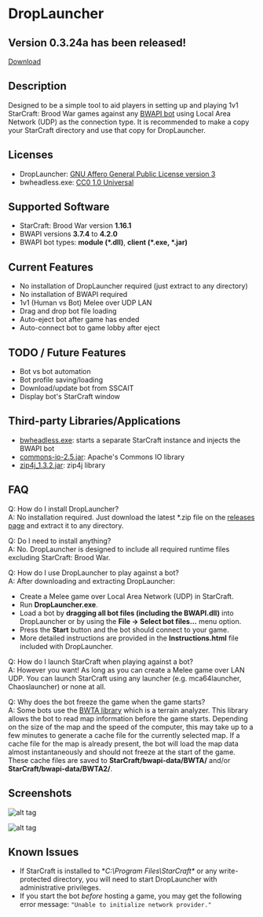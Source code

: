 # DropLauncher

## Version 0.3.24a has been released!

[Download](https://github.com/adakitesystems/DropLauncher/releases)

## Description
Designed to be a simple tool to aid players in setting up and playing 1v1 StarCraft: Brood War games against any [BWAPI bot](https://github.com/bwapi/bwapi) using Local Area Network (UDP) as the connection type. It is recommended to make a copy your StarCraft directory and use that copy for DropLauncher.

## Licenses
* DropLauncher: [GNU Affero General Public License version 3](https://www.gnu.org/licenses/agpl-3.0.en.html)
* bwheadless.exe: [CC0 1.0 Universal](https://github.com/tscmoo/bwheadless/blob/master/LICENSE)

## Supported Software
* StarCraft: Brood War version **1.16.1**
* BWAPI versions **3.7.4** to **4.2.0**
* BWAPI bot types: **module (\*.dll)**, **client (\*.exe, \*.jar)**

## Current Features
* No installation of DropLauncher required (just extract to any directory)
* No installation of BWAPI required
* 1v1 (Human vs Bot) Melee over UDP LAN
* Drag and drop bot file loading
* Auto-eject bot after game has ended
* Auto-connect bot to game lobby after eject

## TODO / Future Features
* Bot vs bot automation
* Bot profile saving/loading
* Download/update bot from SSCAIT
* Display bot's StarCraft window

## Third-party Libraries/Applications
* [bwheadless.exe](https://github.com/tscmoo/bwheadless): starts a separate StarCraft instance and injects the BWAPI bot
* [commons-io-2.5.jar](https://commons.apache.org/proper/commons-io/): Apache's Commons IO library
* [zip4j_1.3.2.jar](http://www.lingala.net/zip4j/): zip4j library

## FAQ

Q: How do I install DropLauncher?<br/>
A: No installation required. Just download the latest *.zip file on the [releases page](https://github.com/adakitesystems/DropLauncher/releases) and extract it to any directory.

Q: Do I need to install anything?<br/>
A: No. DropLauncher is designed to include all required runtime files excluding StarCraft: Brood War.

Q: How do I use DropLauncher to play against a bot?<br/>
A: After downloading and extracting DropLauncher:
* Create a Melee game over Local Area Network (UDP) in StarCraft.
* Run **DropLauncher.exe**.
* Load a bot by **dragging all bot files (including the BWAPI.dll)** into DropLauncher or by using the **File -> Select bot files...** menu option.
* Press the **Start** button and the bot should connect to your game.
* More detailed instructions are provided in the **Instructions.html** file included with DropLauncher.

Q: How do I launch StarCraft when playing against a bot?<br/>
A: However you want! As long as you can create a Melee game over LAN UDP. You can launch StarCraft using any launcher (e.g. mca64launcher, Chaoslauncher) or none at all.

Q: Why does the bot freeze the game when the game starts?<br/>
A: Some bots use the [BWTA library](https://bitbucket.org/auriarte/bwta2) which is a terrain analyzer. This library allows the bot to read map information before the game starts. Depending on the size of the map and the speed of the computer, this may take up to a few minutes to generate a cache file for the currently selected map. If a cache file for the map is already present, the bot will load the map data almost instantaneously and should not freeze at the start of the game. These cache files are saved to **StarCraft/bwapi-data/BWTA/** and/or **StarCraft/bwapi-data/BWTA2/**.

## Screenshots

![alt tag](http://i.imgur.com/PnluPMg.png)

![alt tag](http://i.imgur.com/UzXIoOP.png)

## Known Issues

* If StarCraft is installed to **C:\Program Files\StarCraft\** or any write-protected directory, you will need to start DropLauncher with administrative privileges.
* If you start the bot *before* hosting a game, you may get the following error message: `"Unable to initialize network provider."`
